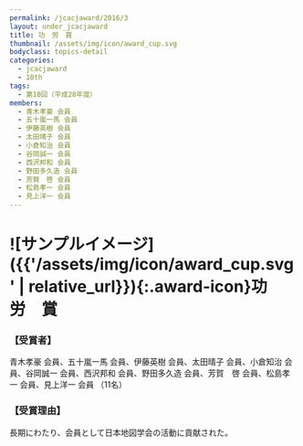 ```yaml
---
permalink: /jcacjaward/2016/3
layout: under_jcacjaward
title: 功　労　賞
thumbnail: /assets/img/icon/award_cup.svg
bodyclass: topics-detail
categories:
  - jcacjaward
  - 10th
tags:
  - 第10回（平成28年度）
members:
  - 青木孝豪 会員
  - 五十嵐一馬 会員
  - 伊藤英樹 会員
  - 太田晴子 会員
  - 小倉知治 会員
  - 谷岡誠一 会員
  - 西沢邦和 会員
  - 野田多久造 会員
  - 芳賀　啓 会員
  - 松島孝一 会員
  - 見上洋一 会員
---
```


# ![サンプルイメージ]({{'/assets/img/icon/award_cup.svg' | relative_url}}){:.award-icon}功　労　賞

### 【受賞者】

青木孝豪 会員、五十嵐一馬 会員、伊藤英樹 会員、太田晴子 会員、小倉知治 会員、谷岡誠一 会員、西沢邦和 会員、野田多久造 会員、芳賀　啓 会員、松島孝一 会員、見上洋一 会員 （11名）

### 【受賞理由】

長期にわたり、会員として日本地図学会の活動に貢献された。
